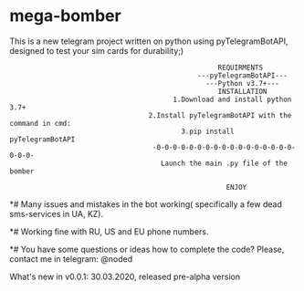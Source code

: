 # mega-bomber
 This is a new telegram project written on python using pyTelegramBotAPI, designed to test your sim cards for durability;)
 
                                                       REQUIRMENTS
                                                  ---pyTelegramBotAPI---
                                                    ---Python v3.7+---
                                                       INSTALLATION
                                            1.Download and install python 3.7+
                                      2.Install pyTelegramBotAPI with the command in cmd:
                                              3.pip install pyTelegramBotAPI
                                       -0-0-0-0-0-0-0-0-0-0-0-0-0-0-0-0-0-0-0-0-
                                         Launch the main .py file of the bomber
                                           
                                                         ENJOY
*# Many issues and mistakes in the bot working( specifically a few dead sms-services in UA, KZ).

*# Working fine with RU, US and EU phone numbers.

*# You have some questions or ideas how to complete the code? Please, contact me in telegram: @noded 

What's new in v0.0.1:
30.03.2020, released pre-alpha version
